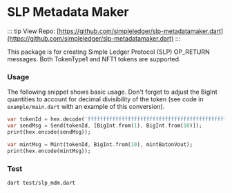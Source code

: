 # SLP Metadata Maker

::: tip View Repo:
[https://github.com/simpleledger/slp-metadatamaker.dart](https://github.com/simpleledger/slp-metadatamaker.dart)
:::

This package is for creating Simple Ledger Protocol (SLP) OP_RETURN messages. Both TokenType1 and NFT1 tokens are supported.


### Usage

The following snippet shows basic usage.  Don't forget to adjust the BigInt quantities to account for decimal divisibility of the token (see code in `example/main.dart` with an example of this conversion).

```dart
var tokenId = hex.decode('ffffffffffffffffffffffffffffffffffffffffffffffffffffffffffffffff');
var sendMsg = Send(tokenId, [BigInt.from(1), BigInt.from(10)]);
print(hex.encode(sendMsg));

var mintMsg = Mint(tokenId, BigInt.from(10), mintBatonVout);
print(hex.encode(mintMsg));
```

### Test

`dart test/slp_mdm.dart`
